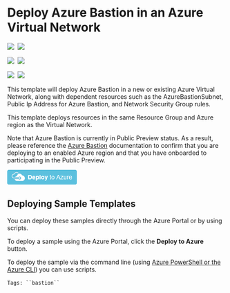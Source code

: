 # Deploy Azure Bastion in an Azure Virtual Network

<IMG SRC="https://azurequickstartsservice.blob.core.windows.net/badges/101-azure-bastion-nsg/PublicLastTestDate.svg" />&nbsp;
<IMG SRC="https://azurequickstartsservice.blob.core.windows.net/badges/101-azure-bastion-nsg/PublicDeployment.svg" />&nbsp;

<IMG SRC="https://azurequickstartsservice.blob.core.windows.net/badges/101-azure-bastion-nsg/FairfaxLastTestDate.svg" />&nbsp;
<IMG SRC="https://azurequickstartsservice.blob.core.windows.net/badges/101-azure-bastion-nsg/FairfaxDeployment.svg" />&nbsp;

<IMG SRC="https://azurequickstartsservice.blob.core.windows.net/badges/101-azure-bastion-nsg/BestPracticeResult.svg" />&nbsp;
<IMG SRC="https://azurequickstartsservice.blob.core.windows.net/badges/101-azure-bastion-nsg/CredScanResult.svg" />&nbsp;

This template will deploy Azure Bastion in a new or existing Azure Virtual Network, along with dependent resources such as the AzureBastionSubnet, Public Ip Address for Azure Bastion, and Network Security Group rules.

This template deploys resources in the same Resource Group and Azure region as the Virtual Network.

Note that Azure Bastion is currently in Public Preview status.  As a result, please reference the <a href="https://docs.microsoft.com/en-us/azure/bastion/bastion-overview" target="_blank">Azure Bastion</a> documentation to confirm that you are deploying to an enabled Azure region and that you have onboarded to participating in the Public Preview.

<a href="https://portal.azure.com/#create/Microsoft.Template/uri/https%3A%2F%2Fraw.githubusercontent.com%2FAzure%2Fazure-quickstart-templates%2Fmaster%2F101-azure-bastion%2Fazuredeploy.json" target="_blank"><img src="https://raw.githubusercontent.com/Azure/azure-quickstart-templates/master/1-CONTRIBUTION-GUIDE/images/deploytoazure.png"/>
</a>

## Deploying Sample Templates

You can deploy these samples directly through the Azure Portal or by using scripts.

To deploy a sample using the Azure Portal, click the **Deploy to Azure** button.

To deploy the sample via the command line (using [Azure PowerShell or the Azure CLI](https://azure.microsoft.com/en-us/downloads/)) you can use scripts.
```
Tags: ``bastion``

